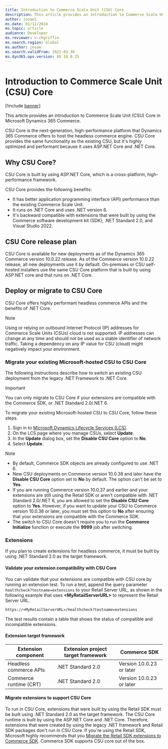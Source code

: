 ```yaml
---
title: Introduction to Commerce Scale Unit (CSU) Core
description: This article provides an introduction to Commerce Scale Unit (CSU) Core in Microsoft Dynamics 365 Commerce.
author: josaw1
ms.date: 01/12/2024
ms.topic: article
audience: Developer
ms.reviewer: v-chgriffin
ms.search.region: Global
ms.author: josaw
ms.search.validFrom: 2022-03-30
ms.dyn365.ops.version: AX 10.0.25
---
```


# Introduction to Commerce Scale Unit (CSU) Core

[!include [banner](../includes/banner.md)]

This article provides an introduction to Commerce Scale Unit (CSU) Core in Microsoft Dynamics 365 Commerce.

CSU Core is the next-generation, high-performance platform that Dynamics 365 Commerce offers to host the headless commerce engine. CSU Core provides the same functionality as the existing CSU, but it's highly optimized and performant because it uses ASP.NET Core and .NET Core.

## Why CSU Core?

CSU Core is built by using ASP.NET Core, which is a cross-platform, high-performance framework.

CSU Core provides the following benefits:

- It has better application programming interface (API) performance than the existing Commerce Scale Unit.
- It runs on .NET Core and uses .NET version 6.
- It's backward compatible with extensions that were built by using the Commerce software development kit (SDK), .NET Standard 2.0, and Visual Studio 2022.

## CSU Core release plan

CSU Core is available for new deployments as of the Dynamics 365 Commerce version 10.0.22 release. As of the Commerce version 10.0.22 release, all new deployments use it by default. On-premises or CSU self-hosted installers use the same CSU Core platform that is built by using ASP.NET core and that runs on .NET Core.

## Deploy or migrate to CSU Core

CSU Core offers highly performant headless commerce APIs and the benefits of .NET Core. 

> [!NOTE]
> Using or relying on outbound Internet Protocol (IP) addresses for Commerce Scale Units (CSUs) cloud is not supported. IP addresses can change at any time and should not be used as a stable identifier of network traffic. Taking a dependency on any IP value for CSU (cloud) might negatively impact your environment.

### Migrate your existing Microsoft-hosted CSU to CSU Core

The following instructions describe how to switch an existing CSU deployment from the legacy .NET Framework to .NET Core. 

> [!IMPORTANT]
> You can only migrate to CSU Core if your extensions are compatible with the Commerce SDK, or .NET Standard 2.0/.NET 6.

To migrate your existing Microsoft-hosted CSU to CSU Core, follow these steps. 

1. Sign in to [Microsoft Dynamics Lifecycle Services (LCS)](https://lcs.dynamics.com). 
1. On the LCS page where you manage CSUs, select **Update**.
1. In the **Update** dialog box, set the **Disable CSU Core** option to **No**.
1. Select **Update**.

> [!NOTE]
> - By default, Commerce SDK objects are already configured to use .NET 6.
> - New CSU deployments on Commerce version 10.0.38 and later have the **Disable CSU Core** option set to **No** by default. The option can't be set to **Yes**.
> - If you are running Commerce version 10.0.37 and earlier and your extensions are still using the Retail SDK or aren't compatible with .NET Standard 2.0/.NET 6, you are allowed to set the **Disable CSU Core** option to **Yes**. However, if you want to update your CSU to Commerce version 10.0.38 or later, you must set this option to **No** after ensuring that your extensions are compatible with the Commerce SDK.
> - The switch to CSU Core doesn't require you to run the **Commerce Initialize** function or execute the **9999** job after switching.

### Extensions

If you plan to create extensions for headless commerce, it must be built by using .NET Standard 2.0 as the target framework.

#### Validate your extension compatibility with CSU Core

You can validate that your extensions are compatible with CSU core by running an extension test. To run a test, append the query parameter `healthcheck?testname=extensions` to your Retail Server URL, as shown in the following example that uses **\<MyRetailServerURL\>** to represent the Retail Server URL.

`https://<MyRetailServerURL>/healthcheck?testname=extensions`

The test results contain a table that shows the status of compatible and incompatible extensions.

#### Extension target framework

| Extension component | Extension project target framework | Commerce SDK |
|--- | --- | --- |
| Headless commerce APIs | .NET Standard 2.0 | Version 10.0.23 or later |
| Commerce runtime (CRT) | .NET Standard 2.0 | Version 10.0.23 or later |

#### Migrate extensions to support CSU Core

To run in CSU Core, extensions that were built by using the Retail SDK must be built using .NET Standard 2.0 as the target framework. The CSU Core runtime is built by using the ASP.NET Core and .NET Core. Therefore, extensions that were created by using the legacy .NET framework and Retail SDK packages don't run in CSU Core. If you're using the Retail SDK, Microsoft highly recommends that you [Migrate the Retail SDK extensions to Commerce SDK](retail-sdk/migrate-commerce-sdk.md). Commerce SDK supports CSU core out of the box.

